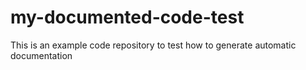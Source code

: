 # my-documented-code-test
This is an example code repository to test how to generate automatic documentation
